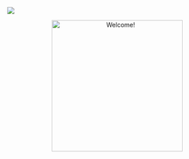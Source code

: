 ![](https://komarev.com/ghpvc/?username=sanjay-dev-ds&color=blue)


<div align="center" width="50">

<img src="https://i.imgur.com/dTYwdG1.gif" alt="Welcome!" width="300"/>

</div>
